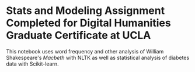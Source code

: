 # Stats and Modeling Assignment Completed for Digital Humanities Graduate Certificate at UCLA
This notebook uses word frequency and other analysis of William Shakespeare's <em>Macbeth</em> with NLTK as well as statistical analysis of diabetes data with Scikit-learn.
